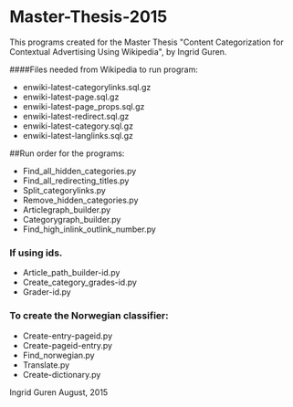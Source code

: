# Master-Thesis-2015
This programs created for the Master Thesis "Content Categorization for Contextual Advertising Using Wikipedia", by Ingrid Guren. 

####Files needed from Wikipedia to run program: 
* enwiki-latest-categorylinks.sql.gz
* enwiki-latest-page.sql.gz
* enwiki-latest-page_props.sql.gz
* enwiki-latest-redirect.sql.gz
* enwiki-latest-category.sql.gz
* enwiki-latest-langlinks.sql.gz

##Run order for the programs: 
- Find_all_hidden_categories.py
- Find_all_redirecting_titles.py
- Split_categorylinks.py
- Remove_hidden_categories.py
- Articlegraph_builder.py
- Categorygraph_builder.py
- Find_high_inlink_outlink_number.py

### If using ids. 
- Article_path_builder-id.py
- Create_category_grades-id.py 
- Grader-id.py

### To create the Norwegian classifier: 
- Create-entry-pageid.py
- Create-pageid-entry.py
- Find_norwegian.py
- Translate.py
- Create-dictionary.py



Ingrid Guren
August, 2015
